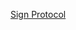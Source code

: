 [Sign Protocol](https://sepolia.scrollscan.com/address/0x6035e2454476c9E595DDaABaF97b64eDEDe8eE50#code)
